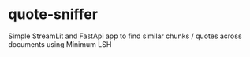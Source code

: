 # quote-sniffer
Simple StreamLit and FastApi app to find similar chunks / quotes across documents using Minimum LSH
